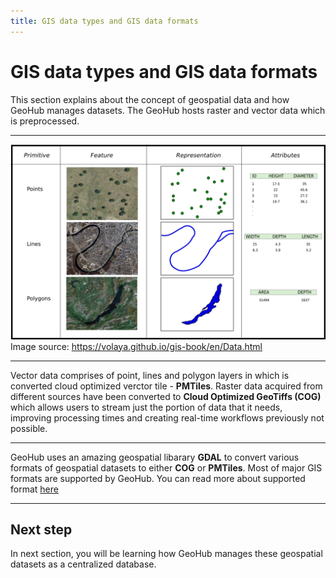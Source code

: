 ```yaml
---
title: GIS data types and GIS data formats
---
```


# GIS data types and GIS data formats

This section explains about the concept of geospatial data and how GeoHub manages datasets. The GeoHub hosts raster and vector data which is preprocessed.

---

![Types of geospatial data](../assets/data/types_gis_data.png)
Image source: https://volaya.github.io/gis-book/en/Data.html

---

Vector data comprises of point, lines and polygon layers in which is converted cloud optimized verctor tile - **PMTiles**. Raster data acquired from different sources have been converted to **Cloud Optimized GeoTiffs (COG)** which allows users to stream just the portion of data that it needs, improving processing times and creating real-time workflows previously not possible.

---

GeoHub uses an amazing geospatial libarary **GDAL** to convert various formats of geospatial datasets to either **COG** or **PMTiles**. Most of major GIS formats are supported by GeoHub. You can read more about supported format [here](https://geohub.data.undp.org/data/supported-formats)

---

## Next step

In next section, you will be learning how GeoHub manages these geospatial datasets as a centralized database.
